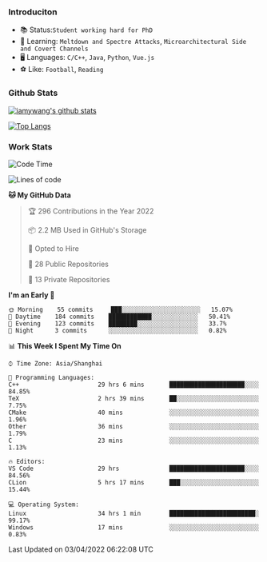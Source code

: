 ### Introduciton

- 📚 Status:`Student working hard for PhD`
- 🔎 Learning: `Meltdown and Spectre Attacks`, `Microarchitectural Side and Covert Channels`
- 🖥️ Languages: `C/C++`, `Java`, `Python`, `Vue.js`
- ⚽ Like: `Football`, `Reading`

### Github Stats

[![iamywang's github stats](https://github-readme-stats.vercel.app/api?username=iamywang&count_private=true&show_icons=true)]()

[![Top Langs](https://github-readme-stats.vercel.app/api/top-langs/?username=iamywang&layout=compact)]()

### Work Stats

<!--START_SECTION:waka-->
![Code Time](http://img.shields.io/badge/Code%20Time-234%20hrs%2054%20mins-blue)

![Lines of code](https://img.shields.io/badge/From%20Hello%20World%20I%27ve%20Written-523%20Thousand%20lines%20of%20code-blue)

**🐱 My GitHub Data** 

> 🏆 296 Contributions in the Year 2022
 > 
> 📦 2.2 MB Used in GitHub's Storage 
 > 
> 💼 Opted to Hire
 > 
> 📜 28 Public Repositories 
 > 
> 🔑 13 Private Repositories  
 > 
**I'm an Early 🐤** 

```text
🌞 Morning    55 commits     ███░░░░░░░░░░░░░░░░░░░░░░   15.07% 
🌆 Daytime    184 commits    ████████████░░░░░░░░░░░░░   50.41% 
🌃 Evening    123 commits    ████████░░░░░░░░░░░░░░░░░   33.7% 
🌙 Night      3 commits      ░░░░░░░░░░░░░░░░░░░░░░░░░   0.82%

```


📊 **This Week I Spent My Time On** 

```text
⌚︎ Time Zone: Asia/Shanghai

💬 Programming Languages: 
C++                      29 hrs 6 mins       █████████████████████░░░░   84.85% 
TeX                      2 hrs 39 mins       ██░░░░░░░░░░░░░░░░░░░░░░░   7.75% 
CMake                    40 mins             ░░░░░░░░░░░░░░░░░░░░░░░░░   1.96% 
Other                    36 mins             ░░░░░░░░░░░░░░░░░░░░░░░░░   1.79% 
C                        23 mins             ░░░░░░░░░░░░░░░░░░░░░░░░░   1.13%

🔥 Editors: 
VS Code                  29 hrs              █████████████████████░░░░   84.56% 
CLion                    5 hrs 17 mins       ███░░░░░░░░░░░░░░░░░░░░░░   15.44%

💻 Operating System: 
Linux                    34 hrs 1 min        ████████████████████████░   99.17% 
Windows                  17 mins             ░░░░░░░░░░░░░░░░░░░░░░░░░   0.83%

```


 Last Updated on 03/04/2022 06:22:08 UTC
<!--END_SECTION:waka-->
